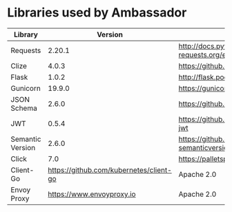 # Libraries used by Ambassador

| Library | Version | URL | License |
| ------- | ------- | --- | ------- |
| Requests| 2.20.1  | http://docs.python-requests.org/en/master/| Apache 2.0 |
Clize| 4.0.3| https://github.com/epsy/clize| MIT |
Flask| 1.0.2| http://flask.pocoo.org/| BSD |
Gunicorn| 19.9.0| https://gunicorn.org/| MIT |
JSON Schema| 2.6.0| https://github.com/Julian/jsonschema| MIT |
JWT| 0.5.4| https://github.com/GehirnInc/python-jwt| Apache 2.0 |
Semantic Version| 2.6.0| https://github.com/rbarrois/python-semanticversion| BSD |
Click| 7.0| https://palletsprojects.com/p/click/| MIT |
Client-Go| https://github.com/kubernetes/client-go| Apache 2.0 |
Envoy Proxy| https://www.envoyproxy.io| Apache 2.0 |